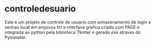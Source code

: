 # controledesuario
 Este é um projeto de controle de usuario com armazenamento de login e senhas local em arquivos txt e interface grafica criada com PAGE e integrada ao python pela biblioteca Tkinter e gerado exe atraves do Pyinstaller.
